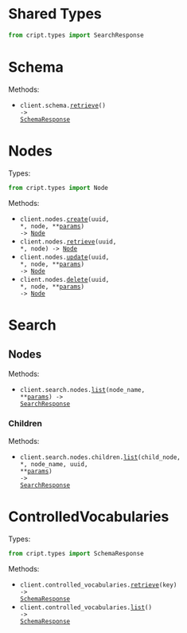 # Shared Types

```python
from cript.types import SearchResponse
```

# Schema

Methods:

- <code title="get /schema">client.schema.<a href="./src/cript/resources/schema.py">retrieve</a>() -> <a href="./src/cript/types/schema_response.py">SchemaResponse</a></code>

# Nodes

Types:

```python
from cript.types import Node
```

Methods:

- <code title="post /{node}/{uuid}">client.nodes.<a href="./src/cript/resources/nodes.py">create</a>(uuid, \*, node, \*\*<a href="src/cript/types/node_create_params.py">params</a>) -> <a href="./src/cript/types/node.py">Node</a></code>
- <code title="get /{node}/{uuid}">client.nodes.<a href="./src/cript/resources/nodes.py">retrieve</a>(uuid, \*, node) -> <a href="./src/cript/types/node.py">Node</a></code>
- <code title="patch /{node}/{uuid}">client.nodes.<a href="./src/cript/resources/nodes.py">update</a>(uuid, \*, node, \*\*<a href="src/cript/types/node_update_params.py">params</a>) -> <a href="./src/cript/types/node.py">Node</a></code>
- <code title="delete /{node}/{uuid}">client.nodes.<a href="./src/cript/resources/nodes.py">delete</a>(uuid, \*, node, \*\*<a href="src/cript/types/node_delete_params.py">params</a>) -> <a href="./src/cript/types/node.py">Node</a></code>

# Search

## Nodes

Methods:

- <code title="get /search/{node_name}">client.search.nodes.<a href="./src/cript/resources/search/nodes/nodes.py">list</a>(node_name, \*\*<a href="src/cript/types/search/node_list_params.py">params</a>) -> <a href="./src/cript/types/shared/search_response.py">SearchResponse</a></code>

### Children

Methods:

- <code title="get /search/exact/{node_name}/{uuid}/{child_node}">client.search.nodes.children.<a href="./src/cript/resources/search/nodes/children.py">list</a>(child_node, \*, node_name, uuid, \*\*<a href="src/cript/types/search/nodes/child_list_params.py">params</a>) -> <a href="./src/cript/types/shared/search_response.py">SearchResponse</a></code>

# ControlledVocabularies

Types:

```python
from cript.types import SchemaResponse
```

Methods:

- <code title="get /cv/{key}">client.controlled_vocabularies.<a href="./src/cript/resources/controlled_vocabularies.py">retrieve</a>(key) -> <a href="./src/cript/types/schema_response.py">SchemaResponse</a></code>
- <code title="get /cv">client.controlled_vocabularies.<a href="./src/cript/resources/controlled_vocabularies.py">list</a>() -> <a href="./src/cript/types/schema_response.py">SchemaResponse</a></code>
